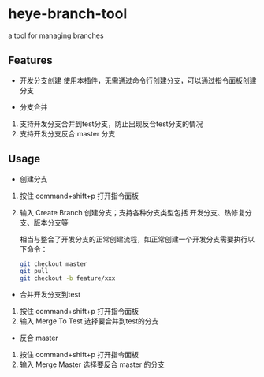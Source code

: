 # heye-branch-tool

a tool for managing branches

## Features
- 开发分支创建
  使用本插件，无需通过命令行创建分支，可以通过指令面板创建分支

- 分支合并
1. 支持开发分支合并到test分支，防止出现反合test分支的情况
2. 支持开发分支反合 master 分支

## Usage
- 创建分支
1. 按住 command+shift+p 打开指令面板
2. 输入 Create Branch 创建分支；支持各种分支类型包括 开发分支、热修复分支、版本分支等

   相当与整合了开发分支的正常创建流程，如正常创建一个开发分支需要执行以下命令：

   ```bash
   git checkout master
   git pull
   git checkout -b feature/xxx

- 合并开发分支到test
1. 按住 command+shift+p 打开指令面板
2. 输入 Merge To Test 选择要合并到test的分支

- 反合 master
1. 按住 command+shift+p 打开指令面板
2. 输入 Merge Master 选择要反合 master 的分支

